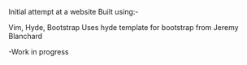Initial attempt at a website
Built using:-

Vim, Hyde, Bootstrap 
Uses hyde template for bootstrap from Jeremy Blanchard

-Work in progress
